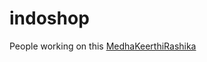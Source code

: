# indoshop
People working on this [Medha](https://github.com/MedhaChirumarri)[Keerthi](https://github.com/keerthi62)[Rashika](https://github.com/raashika03)
